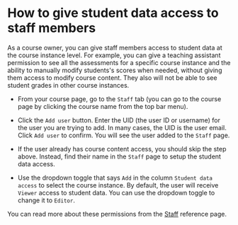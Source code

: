 # How to give student data access to staff members

As a course owner, you can give staff members access to student data at the course instance level.
For example, you can give a teaching assistant permission to see all the assessments for a specific course instance and the ability to manually modify students's scores when needed, without giving them access to modify course content. They also will not be able to see student grades in other course instances.


* From your course page, go to the `Staff` tab (you can go to the course page by clicking the course name from the top bar menu).

* Click the `Add user` button. Enter the UID (the user ID or username) for the user you are trying to add. In many cases, the UID is the user email. Click `Add user` to confirm. You will see the user added to the `Staff` page.

* If the user already has course content access, you should skip the step above. Instead, find their name in the `Staff` page to setup the student data access.

* Use the dropdown toggle that says `Add` in the column `Student data access` to select the course instance. By default, the user will receive `Viewer` access to student data. You can use the dropdown toggle to change it to `Editor`.

You can read more about these permissions from the [Staff](Instructor/references/staff.md) reference page.

